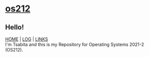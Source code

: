 # [os212](https://tsabitasarah.github.io/os212/)
## Hello!
[HOME](https://tsabitasarah.github.io/os212/) | [LOG](TXT/mylog.txt) | [LINKS](/links.md/)<br>
I'm Tsabita and this is my Repository for Operating Systems 2021-2 (OS212).
